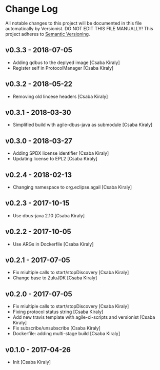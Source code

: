 # Change Log

All notable changes to this project will be documented in this file
automatically by Versionist. DO NOT EDIT THIS FILE MANUALLY!
This project adheres to [Semantic Versioning](http://semver.org/).

## v0.3.3 - 2018-07-05

* Adding qdbus to the deplyed image [Csaba Kiraly]
* Register self in ProtocolManager [Csaba Kiraly]

## v0.3.2 - 2018-05-22

* Removing old lincese headers [Csaba Kiraly]

## v0.3.1 - 2018-03-30

* Simplified build with agile-dbus-java as submodule [Csaba Kiraly]

## v0.3.0 - 2018-03-27

* Adding SPDX license identifier [Csaba Kiraly]
* Updating license to EPL2 [Csaba Kiraly]

## v0.2.4 - 2018-02-13

* Changing namespace to org.eclipse.agail [Csaba Kiraly]

## v0.2.3 - 2017-10-15

* Use dbus-java 2.10 [Csaba Kiraly]

## v0.2.2 - 2017-10-05

* Use ARGs in Dockerfile [Csaba Kiraly]

## v0.2.1 - 2017-07-05

* Fix miultiple calls to start/stopDiscovery [Csaba Kiraly]
* Change base to ZuluJDK [Csaba Kiraly]

## v0.2.0 - 2017-07-05

* Fix miultiple calls to start/stopDiscovery [Csaba Kiraly]
* Fixing protocol status string [Csaba Kiraly]
* Add new travis template with agile-ci-scripts and versionist [Csaba Kiraly]
* Fix subscribe/unsubscribe [Csaba Kiraly]
* Dockerfile: adding multi-stage build [Csaba Kiraly]

## v0.1.0 - 2017-04-26

* Init [Csaba Kiraly]
